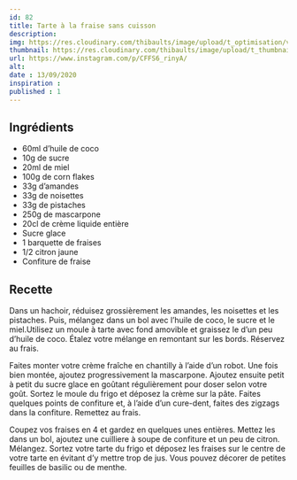 ```yaml
---
id: 82
title: Tarte à la fraise sans cuisson
description: 
img: https://res.cloudinary.com/thibaults/image/upload/t_optimisation/v1600460736/Recipes/20200913_tarte_fraise.jpg
thumbnail: https://res.cloudinary.com/thibaults/image/upload/t_thumbnail_josie/v1600460736/Recipes/20200913_tarte_fraise.jpg
url: https://www.instagram.com/p/CFFS6_rinyA/
alt: 
date : 13/09/2020
inspiration : 
published : 1
---
```


## Ingrédients
 - 60ml d’huile de coco
 - 10g de sucre
 - 20ml de miel
 - 100g de corn flakes
 - 33g d’amandes
 - 33g de noisettes
 - 33g de pistaches
 - 250g de mascarpone
 - 20cl de crème liquide entière
 - Sucre glace
 - 1 barquette de fraises
 - 1/2 citron jaune
 - Confiture de fraise

## Recette
Dans un hachoir, réduisez grossièrement les amandes, les noisettes et les pistaches. Puis, mélangez dans un bol avec l’huile de coco, le sucre et le miel.Utilisez un moule à tarte avec fond amovible et graissez le d’un peu d’huile de coco. Étalez votre mélange en remontant sur les bords. Réservez au frais.

Faites monter votre crème fraîche en chantilly à l’aide d’un robot. Une fois bien montée, ajoutez progressivement la mascarpone. Ajoutez ensuite petit à petit du sucre glace en goûtant régulièrement pour doser selon votre goût. Sortez le moule du frigo et déposez la crème sur la pâte. Faites quelques points de confiture et, à l’aide d’un cure-dent, faites des zigzags dans la confiture. Remettez au frais.

Coupez vos fraises en 4 et gardez en quelques unes entières. Mettez les dans un bol, ajoutez une cuilliere à soupe de confiture et un peu de citron. Mélangez. Sortez votre tarte du frigo et déposez les fraises sur le centre de votre tarte en évitant d’y mettre trop de jus. Vous pouvez décorer de petites feuilles de basilic ou de menthe.